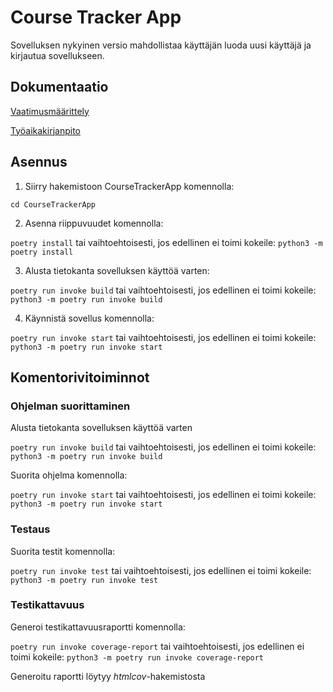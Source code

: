 # Course Tracker App

Sovelluksen nykyinen versio mahdollistaa käyttäjän luoda uusi käyttäjä ja kirjautua sovellukseen. 

## Dokumentaatio

[Vaatimusmäärittely](https://github.com/juhana-peltomaa/ot-harjoitustyo/blob/master/CourseTrackerApp/dokumentaatio/vaatimusmaarittely.md)

[Työaikakirjanpito](https://github.com/juhana-peltomaa/ot-harjoitustyo/blob/master/CourseTrackerApp/dokumentaatio/tuntikirjanpito.md)

## Asennus

1. Siirry hakemistoon CourseTrackerApp komennolla:

```cd CourseTrackerApp```

2. Asenna riippuvuudet komennolla:

```poetry install``` tai vaihtoehtoisesti, jos edellinen ei toimi kokeile: ```python3 -m poetry install```

3. Alusta tietokanta sovelluksen käyttöä varten:

```poetry run invoke build``` tai vaihtoehtoisesti, jos edellinen ei toimi kokeile: ```python3 -m poetry run invoke build```

4. Käynnistä sovellus komennolla:

```poetry run invoke start``` tai vaihtoehtoisesti, jos edellinen ei toimi kokeile: ```python3 -m poetry run invoke start```

## Komentorivitoiminnot

### Ohjelman suorittaminen

Alusta tietokanta sovelluksen käyttöä varten

```poetry run invoke build``` tai vaihtoehtoisesti, jos edellinen ei toimi kokeile: ```python3 -m poetry run invoke build```

Suorita ohjelma komennolla:

```poetry run invoke start``` tai vaihtoehtoisesti, jos edellinen ei toimi kokeile: ```python3 -m poetry run invoke start```

### Testaus
Suorita testit komennolla:

```poetry run invoke test``` tai vaihtoehtoisesti, jos edellinen ei toimi kokeile: ```python3 -m poetry run invoke test```

### Testikattavuus
Generoi testikattavuusraportti komennolla:

```poetry run invoke coverage-report``` tai vaihtoehtoisesti, jos edellinen ei toimi kokeile: ```python3 -m poetry run invoke coverage-report```

Generoitu raportti löytyy _htmlcov_-hakemistosta
